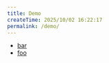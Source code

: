 ```yaml
---
title: Demo
createTime: 2025/10/02 16:22:17
permalink: /demo/
---
```


- [bar](./bar.md)
- [foo](./foo.md)

